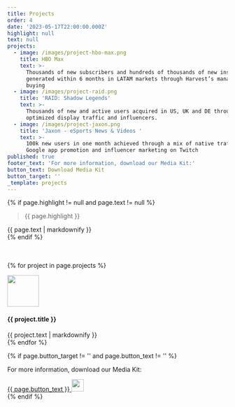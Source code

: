 ```yaml
---
title: Projects
order: 4
date: '2023-05-17T22:00:00.000Z'
highlight: null
text: null
projects:
  - image: /images/project-hbo-max.png
    title: HBO Max
    text: >-
      Thousands of new subscribers and hundreds of thousands of new installs
      generated within 6 months in LATAM markets through Harvest’s managed media
      buying
  - image: /images/project-raid.png
    title: 'RAID: Shadow Legends'
    text: >-
      Thousands of new and active users acquired in US, UK and DE through
      optimized display traffic and influencers.
  - image: /images/project-jaxon.png
    title: 'Jaxon - eSports News & Videos '
    text: >-
      100k new users in one month achieved through a mix of native traffic,
      Google app promotion and influencer marketing on Twitch
published: true
footer_text: 'For more information, download our Media Kit:'
button_text: Download Media Kit
button_target: ''
_template: projects
---
```







{% if page.highlight != null and page.text != null %}
<div class="row">
  <div class="col-xs-12 col-sm-6">
    <blockquote><p>{{ page.highlight }}</p></blockquote>
  </div>
  <div class="col-xs-12 col-sm-6">
    {{ page.text | markdownify }}
  </div>
</div>
{% endif %}

<div class="row u-menu-paddding" style="margin-top: 3rem;">

{% for project in page.projects %}

<div class="col-xs-12 col-sm-6 col-md-4">
  <div class="project">
  <img src="{{ site.baseurl }}{{ project.image }}" alt="" style="height: 4.5rem;" title="{{ project.title }}" />
    <h4>{{ project.title }}</h4>
    {{ project.text | markdownify }}
  </div>
</div>
{% endfor %}

</div>

{% if page.button_target != '' and page.button_text != '' %}
<div class="row u-menu-paddding">
  <div class="col-xs-12 projects-footer">
    <p>For more information, download our Media Kit:</p>
    <a class="button" href="{{ site.baseURL }}{{ page.button_target }}" download title="{{ page.button_text }}">
      {{ page.button_text }}
      <img src="{{ site.baseURL }}/images/icon-download.svg" style="height: 1.75rem;" />
    </a>
  </div>
</div>
{% endif %}
